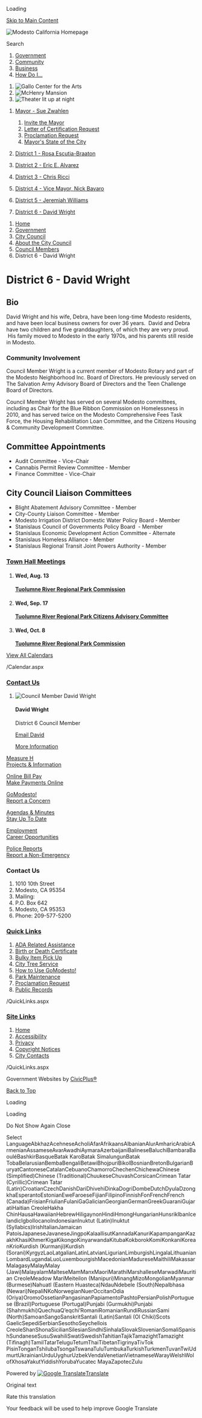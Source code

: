 Loading

[Skip to Main Content](https://www.modestogov.com/739/District-6---David-Wright/)

![Modesto California Homepage](https://www.modestogov.com/ImageRepository/Document?documentID=22610)

Search

1. [Government](https://www.modestogov.com/27/Government)
2. [Community](https://www.modestogov.com/944/Community)
3. [Business](https://www.modestogov.com/35/Business)
4. [How Do I...](https://www.modestogov.com/9/How-Do-I)

<!--THE END-->

1. ![Gallo Center for the Arts](https://www.modestogov.com/ImageRepository/Document?documentID=22649 "Gallo Center for the Arts")
2. ![McHenry Mansion](https://www.modestogov.com/ImageRepository/Document?documentID=22650 "McHenry Mansion")
3. ![Theater lit up at night](https://www.modestogov.com/ImageRepository/Document?documentID=22651 "Theater lit up at night")

<!--THE END-->

1. [Mayor - Sue Zwahlen](https://www.modestogov.com/717/Mayor---Sue-Zwahlen)
   
   1. [Invite the Mayor](https://www.modestogov.com/1732/Invite-the-Mayor)
   2. [Letter of Certification Request](https://www.modestogov.com/FormCenter/Boards-Commissions-8/Official-Document-Request-85)
   3. [Proclamation Request](https://www.modestogov.com/FormCenter/Boards-Commissions-8/Proclamation-Request-84)
   4. [Mayor's State of the City](https://www.modestogov.com/2938/Mayors-State-of-the-City)
2. [District 1 - Rosa Escutia-Braaton](https://www.modestogov.com/719/District-1---Rosa-Escutia-Braaton)
3. [District 2 - Eric E. Alvarez](https://www.modestogov.com/724/District-2---Eric-E-Alvarez)
4. [District 3 - Chris Ricci](https://www.modestogov.com/730/District-3---Chris-Ricci)
5. [District 4 - Vice Mayor, Nick Bavaro](https://www.modestogov.com/731/District-4---Vice-Mayor-Nick-Bavaro)
6. [District 5 - Jeremiah Williams](https://www.modestogov.com/734/District-5---Jeremiah-Williams)
7. [District 6 - David Wright](https://www.modestogov.com/739/District-6---David-Wright)

<!--THE END-->

1. [Home](https://www.modestogov.com)
2. [Government](https://www.modestogov.com/27/Government)
3. [City Council](https://www.modestogov.com/659/City-Council)
4. [About the City Council](https://www.modestogov.com/664/About-the-City-Council)
5. [Council Members](https://www.modestogov.com/706/Council-Members)
6. District 6 - David Wright

# District 6 - David Wright

## Bio

David Wright and his wife, Debra, have been long-time Modesto residents, and have been local business owners for over 36 years.  David and Debra have two children and five granddaughters, of which they are very proud.  His family moved to Modesto in the early 1970s, and his parents still reside in Modesto.  

### Community Involvement

Council Member Wright is a current member of Modesto Rotary and part of the Modesto Neighborhood Inc. Board of Directors. He previously served on The Salvation Army Advisory Board of Directors and the Teen Challenge Board of Directors.

Council Member Wright has served on several Modesto committees, including as Chair for the Blue Ribbon Commission on Homelessness in 2010, and has served twice on the Modesto Comprehensive Fees Task Force, the Housing Rehabilitation Loan Committee, and the Citizens Housing &amp; Community Development Committee.

## Committee Appointments

- Audit Committee - Vice-Chair
- Cannabis Permit Review Committee - Member
- Finance Committee - Vice-Chair

## City Council Liaison Committees

- Blight Abatement Advisory Committee - Member
- City-County Liaison Committee - Member
- Modesto Irrigation District Domestic Water Policy Board - Member
- Stanislaus Council of Governments Policy Board  - Member
- Stanislaus Economic Development Action Committee - Alternate
- Stanislaus Homeless Alliance - Member
- Stanislaus Regional Transit Joint Powers Authority - Member

### [Town Hall Meetings](https://www.modestogov.com/calendar.aspx?CID=44)

1. #### Wed, Aug. 13
   
   [**Tuolumne River Regional Park Commission**](https://www.modestogov.com/Calendar.aspx?EID=12344)
2. #### Wed, Sep. 17
   
   [**Tuolumne River Regional Park Citizens Advisory Committee**](https://www.modestogov.com/Calendar.aspx?EID=12351)
3. #### Wed, Oct. 8
   
   [**Tuolumne River Regional Park Commission**](https://www.modestogov.com/Calendar.aspx?EID=12345)

[View All Calendars](https://www.modestogov.com/calendar.aspx?CID=44)

/Calendar.aspx

### [Contact Us](https://www.modestogov.com/Directory.aspx)

1. ![Council Member David Wright](https://www.modestogov.com/ImageRepository/Document?documentID=16877 "Council Member David Wright")
   
   #### David Wright
   
   District 6 Council Member
   
   [Email David](mailto:dawright@modestogov.com)
   
   [More Information](https://www.modestogov.com/directory.aspx?eid=313)

[Measure H  
Projects &amp; Information](https://www.modestogov.com/3031/Paid-for-by-Measure-H)

[Online Bill Pay  
Make Payments Online](https://www.modestogov.com/1069/Pay)

[GoModesto!  
Report a Concern](https://www.modestogov.com/1954/Make-a-Request-GoModesto)

[Agendas &amp; Minutes  
Stay Up To Date](https://www.modestogov.com/749/City-Council-Agendas-Minutes)

[Employment  
Career Opportunities](https://www.modestogov.com/343/Employment)

[Police Reports  
Report a Non-Emergency](https://www.modestogov.com/1169/File-a-Non-Emergency-Police-Report)

### Contact Us

1. 1010 10th Street
2. Modesto, CA 95354
3. Mailing:
4. P.O. Box 642
5. Modesto, CA 95353
6. Phone: 209-577-5200

### [Quick Links](https://www.modestogov.com/QuickLinks.aspx?CID=93)

1. [ADA Related Assistance](https://iframe.publicstuff.com/)
2. [Birth or Death Certificate](https://www.modestogov.com/869/Birth-Death-Certificates-PDF)
3. [Bulky Item Pick Up](https://www.modestogov.com/373/Bulky-Item-Pick-Up)
4. [City Tree Service](https://iframe.publicstuff.com/)
5. [How to Use GoModesto!](https://www.modestogov.com/1954/Make-a-Request-GoModesto)
6. [Park Maintenance](https://iframe.publicstuff.com/)
7. [Proclamation Request](https://www.modestogov.com/1728/Proclamation-Request)
8. [Public Records](https://www.modestogov.com/455/Public-Records-Information)

/QuickLinks.aspx

### [Site Links](https://www.modestogov.com/QuickLinks.aspx?CID=11)

1. [Home](https://www.modestogov.com)
2. [Accessibility](https://www.modestogov.com/Accessibility)
3. [Privacy](https://www.modestogov.com/privacy)
4. [Copyright Notices](https://www.modestogov.com/site/copyright)
5. [City Contacts](https://www.modestogov.com/directory.aspx)

/QuickLinks.aspx

Government Websites by [CivicPlus®](https://connect.civicplus.com/referral)

[Back to Top](https://www.modestogov.com/739/District-6---David-Wright)

Loading

Loading

Do Not Show Again Close

Select LanguageAbkhazAcehneseAcholiAfarAfrikaansAlbanianAlurAmharicArabicArmenianAssameseAvarAwadhiAymaraAzerbaijaniBalineseBaluchiBambaraBaouléBashkirBasqueBatak KaroBatak SimalungunBatak TobaBelarusianBembaBengaliBetawiBhojpuriBikolBosnianBretonBulgarianBuryatCantoneseCatalanCebuanoChamorroChechenChichewaChinese (Simplified)Chinese (Traditional)ChuukeseChuvashCorsicanCrimean Tatar (Cyrillic)Crimean Tatar (Latin)CroatianCzechDanishDariDhivehiDinkaDogriDombeDutchDyulaDzongkhaEsperantoEstonianEweFaroeseFijianFilipinoFinnishFonFrenchFrench (Canada)FrisianFriulianFulaniGaGalicianGeorgianGermanGreekGuaraniGujaratiHaitian CreoleHakha ChinHausaHawaiianHebrewHiligaynonHindiHmongHungarianHunsrikIbanIcelandicIgboIlocanoIndonesianInuktut (Latin)Inuktut (Syllabics)IrishItalianJamaican PatoisJapaneseJavaneseJingpoKalaallisutKannadaKanuriKapampanganKazakhKhasiKhmerKigaKikongoKinyarwandaKitubaKokborokKomiKonkaniKoreanKrioKurdish (Kurmanji)Kurdish (Sorani)KyrgyzLaoLatgalianLatinLatvianLigurianLimburgishLingalaLithuanianLombardLugandaLuoLuxembourgishMacedonianMadureseMaithiliMakassarMalagasyMalayMalay (Jawi)MalayalamMalteseMamManxMaoriMarathiMarshalleseMarwadiMauritian CreoleMeadow MariMeiteilon (Manipuri)MinangMizoMongolianMyanmar (Burmese)Nahuatl (Eastern Huasteca)NdauNdebele (South)Nepalbhasa (Newari)NepaliNKoNorwegianNuerOccitanOdia (Oriya)OromoOssetianPangasinanPapiamentoPashtoPersianPolishPortuguese (Brazil)Portuguese (Portugal)Punjabi (Gurmukhi)Punjabi (Shahmukhi)QuechuaQʼeqchiʼRomaniRomanianRundiRussianSami (North)SamoanSangoSanskritSantali (Latin)Santali (Ol Chiki)Scots GaelicSepediSerbianSesothoSeychellois CreoleShanShonaSicilianSilesianSindhiSinhalaSlovakSlovenianSomaliSpanishSundaneseSusuSwahiliSwatiSwedishTahitianTajikTamazightTamazight (Tifinagh)TamilTatarTeluguTetumThaiTibetanTigrinyaTivTok PisinTonganTshilubaTsongaTswanaTuluTumbukaTurkishTurkmenTuvanTwiUdmurtUkrainianUrduUyghurUzbekVendaVenetianVietnameseWarayWelshWolofXhosaYakutYiddishYorubaYucatec MayaZapotecZulu

Powered by [![Google Translate](https://www.gstatic.com/images/branding/googlelogo/1x/googlelogo_color_42x16dp.png)Translate](https://translate.google.com)

Original text

Rate this translation

Your feedback will be used to help improve Google Translate